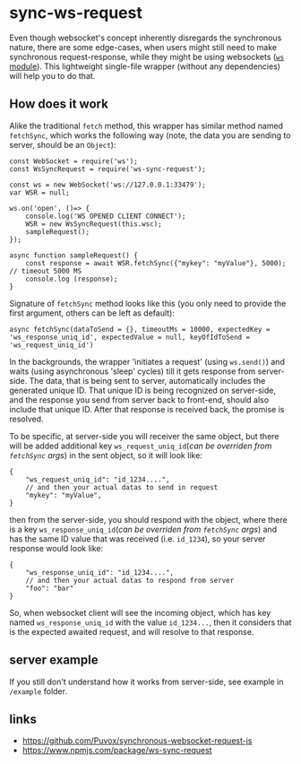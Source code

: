 # sync-ws-request
Even though websocket's concept inherently disregards the synchronous nature, there are some edge-cases, when users might still need to make synchronous request-response, while they might be using websockets ([`ws` module](https://www.npmjs.com/package/ws)). This lightweight single-file wrapper (without any dependencies) will help you to do that.


## How does it work
Alike the traditional `fetch` method, this wrapper has similar method named  `fetchSync`, which works the following way (note, the data you are sending to server, should be an `Object`):
```
const WebSocket = require('ws');
const WsSyncRequest = require('ws-sync-request');

const ws = new WebSocket('ws://127.0.0.1:33479');
var WSR = null;

ws.on('open', ()=> {
	console.log('WS OPENED CLIENT CONNECT');
	WSR = new WsSyncRequest(this.wsc);
	sampleRequest();
}); 

async function sampleRequest() {
	const response = await WSR.fetchSync({"mykey": "myValue"}, 5000); // timeout 5000 MS
	console.log (response);
}
```

Signature of `fetchSync` method looks like this (you only need to provide the first argument, others can be left as default):
```
async fetchSync(dataToSend = {}, timeoutMs = 10000, expectedKey = 'ws_response_uniq_id', expectedValue = null, keyOfIdToSend = 'ws_request_uniq_id')
```

In the backgrounds, the wrapper 'initiates a request' (using `ws.send()`) and waits (using asynchronous 'sleep' cycles) till it gets response from server-side. The data, that is being sent to server, automatically includes the generated unique ID. That unique ID is being recognized on server-side, and the response you send from server back to front-end, should also include that unique ID. After that response is received back, the promise is resolved.

To be specific, at server-side you will receiver the same object, but there will be added additional key `ws_request_uniq_id`(_can be overriden from `fetchSync` args_) in the sent object, so it will look like:
```
{
    "ws_request_uniq_id": "id_1234....",
    // and then your actual datas to send in request
    "mykey": "myValue",
}
```
then from the server-side, you should respond with the object, where there is a key `ws_response_uniq_id`(_can be overriden from `fetchSync` args_) and has the same ID value that was received (i.e. `id_1234`), so your server response would look like:
```
{
    "ws_response_uniq_id": "id_1234....",
    // and then your actual datas to respond from server
    "foo": "bar"
}
```
So, when websocket client will see the incoming object, which has key named `ws_response_uniq_id` with the value `id_1234...`, then it considers that is the expected awaited request, and will resolve to that response.


## server example
If you still don't understand how it works from server-side, see example in `/example` folder.



## links
- https://github.com/Puvox/synchronous-websocket-request-js
- https://www.npmjs.com/package/ws-sync-request